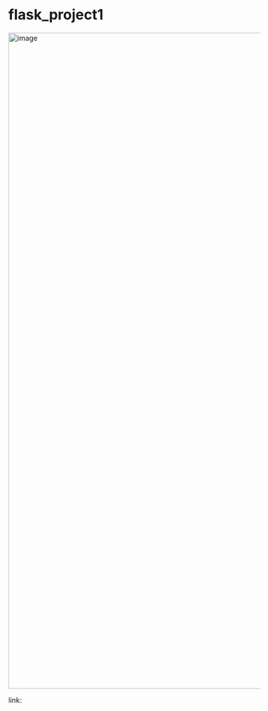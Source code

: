 # flask_project1
<img width="1308" alt="image" src="https://user-images.githubusercontent.com/36195767/175953730-c3dbe3a9-c3f7-4439-8fc5-288ac7ca7ce1.png">

link:
